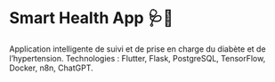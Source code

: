 # Smart Health App 🩺📱

Application intelligente de suivi et de prise en charge du diabète et de l’hypertension.
Technologies : Flutter, Flask, PostgreSQL, TensorFlow, Docker, n8n, ChatGPT.

